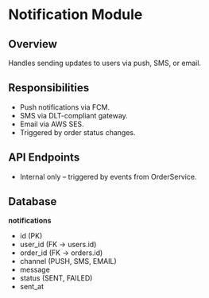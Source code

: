 # Notification Module

## Overview
Handles sending updates to users via push, SMS, or email.

## Responsibilities
- Push notifications via FCM.
- SMS via DLT-compliant gateway.
- Email via AWS SES.
- Triggered by order status changes.

## API Endpoints
- Internal only – triggered by events from OrderService.

## Database
**notifications**
- id (PK)
- user_id (FK → users.id)
- order_id (FK → orders.id)
- channel (PUSH, SMS, EMAIL)
- message
- status (SENT, FAILED)
- sent_at  
